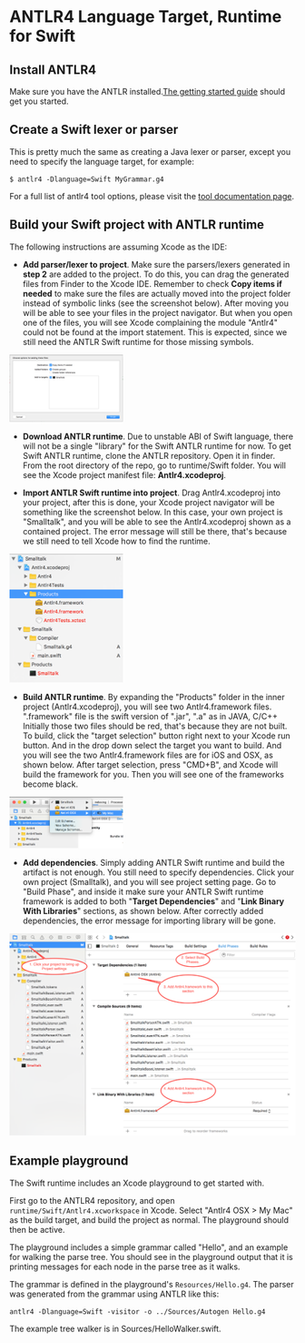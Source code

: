 # ANTLR4 Language Target, Runtime for Swift

## Install ANTLR4

Make sure you have the ANTLR
installed.[The getting started guide](getting-started.md) should get
you started.

## Create a Swift lexer or parser 
This is pretty much the same as creating a Java lexer or parser, 
except you need to specify the language target, for example:

``` 
$ antlr4 -Dlanguage=Swift MyGrammar.g4 
``` 
For a full list of antlr4 tool options, please visit the
[tool documentation page](tool-options.md).

## Build your Swift project with ANTLR runtime

The following instructions are assuming Xcode as the IDE:

* __Add parser/lexer to project__. Make sure the parsers/lexers
generated in __step 2__ are added to the project. To do this, you can
drag the generated files from Finder to the Xcode IDE. Remember to
check __Copy items if needed__ to make sure the files are actually
moved into the project folder instead of symbolic links (see the
screenshot below). After moving you will be able to see your files in
the project navigator. But when you open one of the files, you will
see Xcode complaining the module "Antlr4" could not be found at the
import statement. This is expected, since we still need the ANTLR
Swift runtime for those missing symbols.

<img src=images/dragfile.png style="width: 200px;">

* __Download ANTLR runtime__. Due to unstable ABI of Swift language,
there will not be a single "library" for the Swift ANTLR runtime for
now.  To get Swift ANTLR runtime, clone the ANTLR repository. Open it
in finder. From the root directory of the repo, go to runtime/Swift
folder.  You will see the Xcode project manifest file:
__Antlr4.xcodeproj__.

* __Import ANTLR Swift runtime into project__. Drag Antlr4.xcodeproj
into your project, after this is done, your Xcode project navigator
will be something like the screenshot below. In this case, your own
project is "Smalltalk", and you will be able to see the
Antlr4.xcodeproj shown as a contained project. The error message will
still be there, that's because we still need to tell Xcode how to find
the runtime.

<img src=images/xcodenav.png style="width: 200px;">

* __Build ANTLR runtime__. By expanding the "Products" folder in the
inner project (Antlr4.xcodeproj), you will see two Antlr4.framework
files. ".framework" file is the swift version of ".jar", ".a" as in
JAVA, C/C++ Initially those two files should be red, that's because
they are not built. To build, click the "target selection" button
right next to your Xcode run button. And in the drop down select the
target you want to build. And you will see the two Antlr4.framework
files are for iOS and OSX, as shown below. After target selection,
press "CMD+B", and Xcode will build the framework for you. Then you
will see one of the frameworks become black.

<img src=images/targetselection.png style="width: 200px;">

* __Add dependencies__. Simply adding ANTLR Swift runtime and build
the artifact is not enough. You still need to specify
dependencies. Click your own project (Smalltalk), and you will see
project setting page. Go to "Build Phase", and inside it make sure
your ANTLR Swift runtime framework is added to both "__Target
Dependencies__" and "__Link Binary With Libraries__" sections, as
shown below. After correctly added dependencies, the error message for
importing library will be gone.

<img src=images/xcodedep.png>

## Example playground

The Swift runtime includes an Xcode playground to get started with.

First go to the ANTLR4 repository, and open
`runtime/Swift/Antlr4.xcworkspace` in Xcode.  Select "Antlr4 OSX > My
Mac" as the build target, and build the project as normal. The
playground should then be active.

The playground includes a simple grammar called "Hello", and an
example for walking the parse tree.  You should see in the playground
output that it is printing messages for each node in the parse tree as
it walks.

The grammar is defined in the playground's `Resources/Hello.g4`.  The
parser was generated from the grammar using ANTLR like this:

``` 
antlr4 -Dlanguage=Swift -visitor -o ../Sources/Autogen Hello.g4
```

The example tree walker is in Sources/HelloWalker.swift.
 
